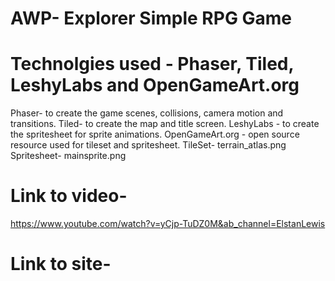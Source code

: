 # AWP- Explorer Simple RPG Game

# Technolgies used - Phaser, Tiled, LeshyLabs and OpenGameArt.org

Phaser- to create the game scenes, collisions, camera motion and transitions.
Tiled- to create the map and title screen.
LeshyLabs - to create the spritesheet for sprite animations.
OpenGameArt.org - open source resource used for tileset and spritesheet.
TileSet- terrain_atlas.png
Spritesheet- mainsprite.png

# Link to video-

https://www.youtube.com/watch?v=yCjp-TuDZ0M&ab_channel=ElstanLewis

# Link to site-
